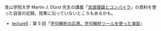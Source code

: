青山学院大学 Martin J. Dürst 先生の講義「[言語理論とコンパイラ](http://www.sw.it.aoyama.ac.jp/2014/Compiler/)」の資料を使った自習の記録。授業に沿っていないところもあるかも。

* [lecture5](./lecture5/)：第 5 回「[字句解析の応用、字句解析ツールを使った演習](http://www.sw.it.aoyama.ac.jp/2014/Compiler/lecture5.html)」
